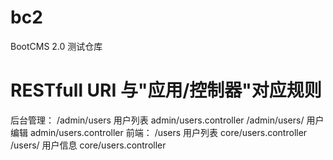 # bc2
BootCMS 2.0 测试仓库

# RESTfull URI 与"应用/控制器"对应规则
后台管理：
/admin/users      用户列表  admin/users.controller
/admin/users/<id> 用户编辑  admin/users.controller
前端：
/users            用户列表  core/users.controller
/users/<id> 用户信息        core/users.controller
